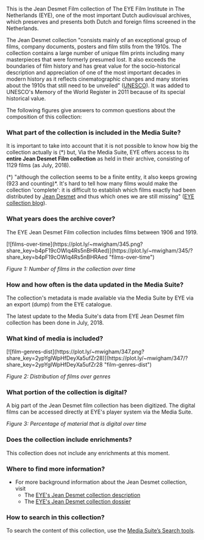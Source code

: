 This is the Jean Desmet Film collection of The EYE Film Institute in The Netherlands (EYE), one of the most important Dutch audiovisual archives, which preserves and presents both Dutch and foreign films screened in the Netherlands. 

The Jean Desmet collection "consists mainly of an exceptional group of films, company documents, posters and film stills from the 1910s. The collection contains a large number of unique film prints including many masterpieces that were formerly presumed lost. It also exceeds the boundaries of film history and has great value for the socio-historical description and appreciation of one of the most important decades in modern history as it reflects cinematographic changes and many stories about the 1910s that still need to be unveiled" ([UNESCO](http://www.unesco.org/new/en/communication-and-information/memory-of-the-world/register/full-list-of-registered-heritage/registered-heritage-page-2/desmet-collection/)). It was added to UNESCO's Memory of the World Register in 2011 because of its special historical value.

The following figures give answers to common questions about the composition of this collection:

### What part of the collection is included in the Media Suite?

It is important to take into account that it is not possible to know how big the collection actually is (\*) but, Via the Media Suite, EYE offers access to its **entire Jean Desmet Film collection** as held in their archive, consisting of 1129 films (as July, 2018).

(\*) "although the collection seems to be a finite entity, it also keeps growing (923 and counting)*. It's hard to tell how many films would make the collection 'complete': it is difficult to establish which films exactly had been distributed by [Jean Desmet](https://www.eyefilm.nl/en/collection/selection/collection-dossiers/the-desmet-dossier/legacy) and thus which ones we are still missing" ([EYE collection blog](https://www.eyefilm.nl/collectie/collectieblog?f%5B0%5D=field_blog_tag%3A7001)).

### **What years does the archive cover?**

The EYE Jean Desmet Film collection includes films between 1906 and 1919. 

<div>[![films-over-time](https://plot.ly/~mwigham/345.png?share_key=b4pF19cOWlq4Rs5nBHRAed)](https://plot.ly/~mwigham/345/?share_key=b4pF19cOWlq4Rs5nBHRAed "films-over-time") </div>

*Figure 1: Number of films in the collection over time*

### How and how often is the data updated in the Media Suite?

The collection's metadata is made available via the Media Suite by EYE via an export (dump) from the EYE catalogue.

The latest update to the Media Suite's data from EYE Jean Desmet film collection has been done in July, 2018. 

### What kind of media is included?

<div>[![film-genres-dist](https://plot.ly/~mwigham/347.png?share_key=2ypYgIWpHfDeyXa5ufZr28)](https://plot.ly/~mwigham/347/?share_key=2ypYgIWpHfDeyXa5ufZr28 "film-genres-dist") </div>

*Figure 2: Distribution of films over genres*

### **What portion of the collection is digital?**

A big part of the Jean Desmet film collection has been digitized. The digital films can be accessed directly at EYE's player system via the Media Suite.



*Figure 3: Percentage of material that is digital over time*

### **Does the collection include enrichments?**

This collection does not include any enrichments at this moment.

### **Where to find more information**?

- For more background information about the Jean Desmet collection, visit 
  - The [EYE's Jean Desmet collection description](https://www.eyefilm.nl/en/collection/selection/collection-dossiers/the-desmet-dossier/legacy)
  - The [EYE's Jean Desmet collection dossier](https://www.eyefilm.nl/en/collection/search-and-watch/dossiers/the-desmet-dossier)

### **How to search in this collection?**

To search the content of this collection, use the [Media Suite’s Search tools](http://mediasuite.clariah.nl/tools).